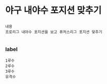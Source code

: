 # 야구 내야수 포지션 맞추기 

###
```
내용
프로리그 내야수 포지션을 보고 퓨처스리그 포지션 맞추기
 
```
### label
```
1루수
2루수
3루수
유격수
```